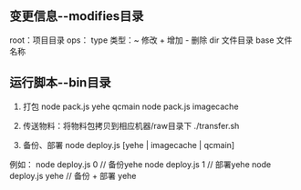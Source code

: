 ## 变更信息--modifies目录
root：项目目录
ops：
    type 类型：~ 修改 + 增加 - 删除 
    dir 文件目录 
    base 文件名称

## 运行脚本--bin目录

1. 打包
node pack.js yehe qcmain
node pack.js imagecache

2. 传送物料：将物料包拷贝到相应机器/raw目录下
./transfer.sh

3. 备份、部署
node deploy.js [yehe | imagecache | qcmain] <flag> 

例如：
node deploy.js 0 // 备份yehe
node deploy.js 1 // 部署yehe
node deploy.js yehe // 备份 + 部署 yehe
